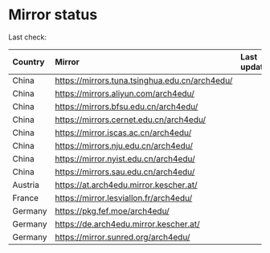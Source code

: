 <script src="./time.js"></script>
# Mirror status
Last check: <script type="text/javascript">localize(1718979471.4264758);</script>

|Country|Mirror|Last update|
|:------|:-----|:----------|
|China|https://mirrors.tuna.tsinghua.edu.cn/arch4edu/|<script type="text/javascript">localize(1718951982);</script>|
|China|https://mirrors.aliyun.com/arch4edu/|<script type="text/javascript">localize(1718951982);</script>|
|China|https://mirrors.bfsu.edu.cn/arch4edu/|<script type="text/javascript">localize(1718908435);</script>|
|China|https://mirrors.cernet.edu.cn/arch4edu/|<script type="text/javascript">localize(1718951982);</script>|
|China|https://mirror.iscas.ac.cn/arch4edu/|<script type="text/javascript">localize(1718951982);</script>|
|China|https://mirrors.nju.edu.cn/arch4edu/|<script type="text/javascript">localize(1718908435);</script>|
|China|https://mirror.nyist.edu.cn/arch4edu/|<script type="text/javascript">localize(1718951982);</script>|
|China|https://mirrors.sau.edu.cn/arch4edu/|<script type="text/javascript">localize(1718951982);</script>|
|Austria|https://at.arch4edu.mirror.kescher.at/|<script type="text/javascript">localize(1718951982);</script>|
|France|https://mirror.lesviallon.fr/arch4edu/|<script type="text/javascript">localize(1718951982);</script>|
|Germany|https://pkg.fef.moe/arch4edu/|<script type="text/javascript">localize(1718951982);</script>|
|Germany|https://de.arch4edu.mirror.kescher.at/|<script type="text/javascript">localize(1718951982);</script>|
|Germany|https://mirror.sunred.org/arch4edu/|<script type="text/javascript">localize(1718951982);</script>|

<script src="./tablefilter/tablefilter.js"></script>
<script src="./table.js"></script>